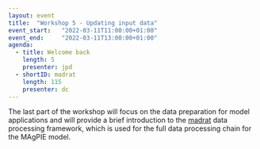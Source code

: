 ```yaml
---
layout: event
title:  "Workshop 5 - Updating input data"
event_start:   "2022-03-11T11:00:00+01:00"
event_end:     "2022-03-11T13:00:00+01:00"
agenda:
  - title: Welcome back
    length: 5
    presenter: jpd
  - shortID: madrat
    length: 115
    presenter: dc
---
```


The last part of the workshop will focus on the data preparation for model applications and will provide a brief introduction to the [madrat] data processing framework, which is used for the full data processing chain for the MAgPIE model.

[madrat]:https://github.com/pik-piam/madrat
